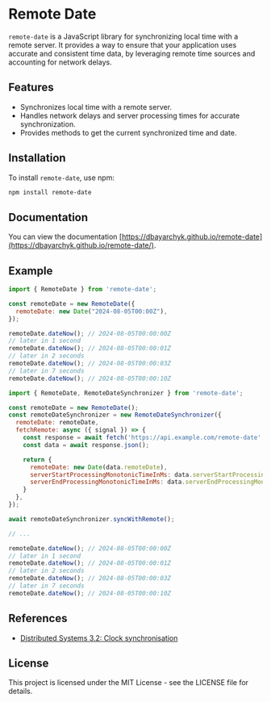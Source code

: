 # Remote Date

`remote-date` is a JavaScript library for synchronizing local time with a remote server. It provides a way to ensure that your application uses accurate and consistent time data, by leveraging remote time sources and accounting for network delays.

## Features

- Synchronizes local time with a remote server.
- Handles network delays and server processing times for accurate synchronization.
- Provides methods to get the current synchronized time and date.

## Installation

To install `remote-date`, use npm:

```bash
npm install remote-date
```

## Documentation

You can view the documentation [https://dbayarchyk.github.io/remote-date](https://dbayarchyk.github.io/remote-date/).

## Example

```js
import { RemoteDate } from 'remote-date';

const remoteDate = new RemoteDate({
  remoteDate: new Date("2024-08-05T00:00Z"),
});

remoteDate.dateNow(); // 2024-08-05T00:00:00Z
// later in 1 second
remoteDate.dateNow(); // 2024-08-05T00:00:01Z
// later in 2 seconds
remoteDate.dateNow(); // 2024-08-05T00:00:03Z
// later in 7 seconds
remoteDate.dateNow(); // 2024-08-05T00:00:10Z
```

```js
import { RemoteDate, RemoteDateSynchronizer } from 'remote-date';

const remoteDate = new RemoteDate();
const remoteDateSynchronizer = new RemoteDateSynchronizer({
  remoteDate: remoteDate,
  fetchRemote: async ({ signal }) => {
    const response = await fetch('https://api.example.com/remote-date', { signal });
    const data = await response.json();

    return {
      remoteDate: new Date(data.remoteDate),
      serverStartProcessingMonotonicTimeInMs: data.serverStartProcessingMonotonicTimeInMs,
      serverEndProcessingMonotonicTimeInMs: data.serverEndProcessingMonotonicTimeInMs,
    }
  },
});

await remoteDateSynchronizer.syncWithRemote();

// ...

remoteDate.dateNow(); // 2024-08-05T00:00:00Z
// later in 1 second
remoteDate.dateNow(); // 2024-08-05T00:00:01Z
// later in 2 seconds
remoteDate.dateNow(); // 2024-08-05T00:00:03Z
// later in 7 seconds
remoteDate.dateNow(); // 2024-08-05T00:00:10Z
```

## References

- [Distributed Systems 3.2: Clock synchronisation](https://youtu.be/mAyW-4LeXZo?feature=shared)

## License
This project is licensed under the MIT License - see the LICENSE file for details.
